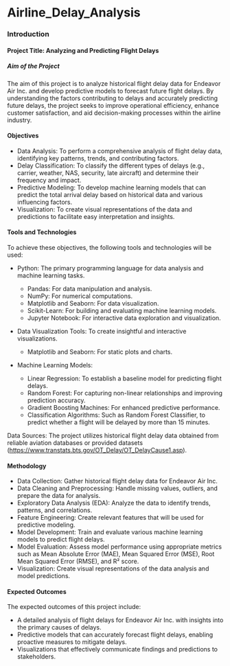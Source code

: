# Airline_Delay_Analysis


### Introduction

#### Project Title: Analyzing and Predicting Flight Delays

##### Aim of the Project
The aim of this project is to analyze historical flight delay data for Endeavor Air Inc. and develop predictive models to forecast future flight delays. By understanding the factors contributing to delays and accurately predicting future delays, the project seeks to improve operational efficiency, enhance customer satisfaction, and aid decision-making processes within the airline industry.

#### Objectives
* Data Analysis: To perform a comprehensive analysis of flight delay data, identifying key patterns, trends, and contributing factors.
* Delay Classification: To classify the different types of delays (e.g., carrier, weather, NAS, security, late aircraft) and determine their frequency and impact.
* Predictive Modeling: To develop machine learning models that can predict the total arrival delay based on historical data and various influencing factors.
* Visualization: To create visual representations of the data and predictions to facilitate easy interpretation and insights.

#### Tools and Technologies
To achieve these objectives, the following tools and technologies will be used:

* Python: The primary programming language for data analysis and machine learning tasks.

  * Pandas: For data manipulation and analysis.
  * NumPy: For numerical computations.
  * Matplotlib and Seaborn: For data visualization.
  * Scikit-Learn: For building and evaluating machine learning models.
  * Jupyter Notebook: For interactive data exploration and visualization.

* Data Visualization Tools: To create insightful and interactive visualizations.

  * Matplotlib and Seaborn: For static plots and charts.

* Machine Learning Models:

  * Linear Regression: To establish a baseline model for predicting flight delays.
  * Random Forest: For capturing non-linear relationships and improving prediction accuracy.
  * Gradient Boosting Machines: For enhanced predictive performance.
  * Classification Algorithms: Such as Random Forest Classifier, to predict whether a flight will be delayed by more than 15 minutes.

Data Sources: The project utilizes historical flight delay data obtained from reliable aviation databases or provided datasets (https://www.transtats.bts.gov/OT_Delay/OT_DelayCause1.asp).

#### Methodology
* Data Collection: Gather historical flight delay data for Endeavor Air Inc.
* Data Cleaning and Preprocessing: Handle missing values, outliers, and prepare the data for analysis.
* Exploratory Data Analysis (EDA): Analyze the data to identify trends, patterns, and correlations.
* Feature Engineering: Create relevant features that will be used for predictive modeling.
* Model Development: Train and evaluate various machine learning models to predict flight delays.
* Model Evaluation: Assess model performance using appropriate metrics such as Mean Absolute Error (MAE), Mean Squared Error (MSE), Root Mean Squared Error (RMSE), and R² score.
* Visualization: Create visual representations of the data analysis and model predictions.

#### Expected Outcomes
The expected outcomes of this project include:

* A detailed analysis of flight delays for Endeavor Air Inc. with insights into the primary causes of delays.
* Predictive models that can accurately forecast flight delays, enabling proactive measures to mitigate delays.
* Visualizations that effectively communicate findings and predictions to stakeholders.
